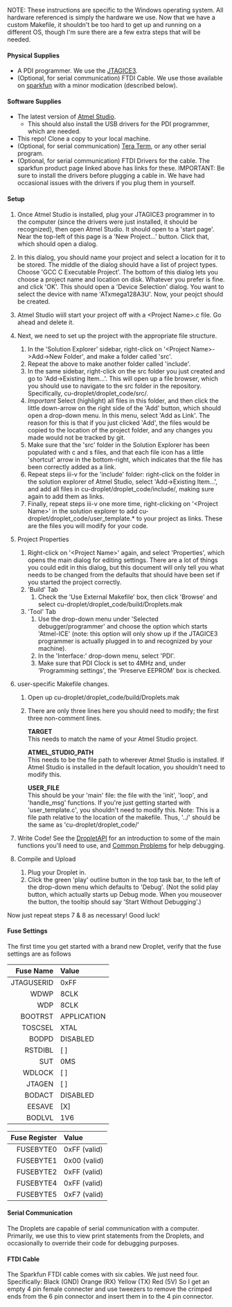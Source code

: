 NOTE: These instructions are specific to the Windows operating system. All hardware referenced is simply the hardware we use.
Now that we have a custom Makefile, it shouldn't be too hard to get up and running on a different OS, though I'm sure there are a few extra steps that will be needed.

#### Physical Supplies
* A PDI programmer. We use the <a href="http://www.digikey.com/product-detail/en/ATATMEL-ICE/ATATMEL-ICE-ND/4753379">JTAGICE3</a>.
* (Optional, for serial communication) FTDI Cable. We use those available on <a href="https://www.sparkfun.com/products/9718">sparkfun</a> with a minor modication (described below).

#### Software Supplies
* The latest version of <a href="http://www.atmel.com/tools/atmelstudio.aspx">Atmel Studio</a>.
  * This should also install the USB drivers for the PDI programmer, which are needed.
* This repo! Clone a copy to your local machine.
* (Optional, for serial communication) <a href="http://ttssh2.sourceforge.jp/index.html.en">Tera Term</a>, or any other serial program.
* (Optional, for serial communication) FTDI Drivers for the cable. The sparkfun product page linked above has links for these. IMPORTANT: Be sure to install the drivers before plugging a cable in. We have had occasional issues with the drivers if you plug them in yourself.

#### Setup

1. Once Atmel Studio is installed, plug your JTAGICE3 programmer in to the computer (since the drivers were just installed, it should be recognized), then open Atmel Studio. It should open to a 'start page'. Near the top-left of this page is a 'New Project...' button. Click that, which should open a dialog. 

2. In this dialog, you should name your project and select a location for it to be stored. The middle of the dialog should have a list of project types. Choose 'GCC C Executable Project'. The bottom of this dialog lets you choose a project name and location on disk. Whatever you prefer is fine. and click 'OK'. This should open a 'Device Selection' dialog. You want to select the device with name 'ATxmega128A3U'. Now, your peojct should be created. 

3. Atmel Studio wiill start your project off with a \<Project Name\>.c file. Go ahead and delete it.

4. Next, we need to set up the project with the appropriate file structure.  
   1. In the 'Solution Explorer' sidebar, right-click on '\<Project Name\>->Add->New Folder', and make a folder called 'src'.
   2. Repeat the above to make another folder called 'include'.
   3. In the same sidebar, right-click on the src folder you just created and go to 'Add->Existing Item...'. This will open up a file browser, which you should use to navigate to the src folder in the repository. Specifically, cu-droplet/droplet_code/src/.
   4. *Important* Select (highlight) all files in this folder, and then click the little down-arrow on the right side of the 'Add' button, which should open a drop-down menu. In this menu, select 'Add as Link'. The reason for this is that if you just clicked 'Add', the files would be copied to the location of the project folder, and any changes you made would not be tracked by git. 
   5. Make sure that the 'src' folder in the Solution Explorer has been populated with c and s files, and that each file icon has a little 'shortcut' arrow in the bottom-right, which indicates that the file has been correctly added as a link.
   6. Repeat steps iii-v for the 'include' folder: right-click on the folder in the solution explorer of Atmel Studio, select 'Add->Existing Item...', and add all files in cu-droplet/droplet_code/include/, making sure again to add them as links.
   7. Finally, repeat steps iii-v one more time, right-clicking on '\<Project Name\>' in the solution explorer to add cu-droplet/droplet_code/user_template.* to your project as links. These are the files you will modify for your code.
  
5. Project Properties  
   1. Right-click on '\<Project Name\>' again, and select 'Properties', which opens the main dialog for editing settings. There are a lot of things you could edit in this dialog, but this document will only tell you what needs to be changed from the defaults that should have been set if you started the project correctly.
   2. 'Build' Tab  
      1. Check the 'Use External Makefile' box, then click 'Browse' and select cu-droplet/droplet_code/build/Droplets.mak
   3. 'Tool' Tab  
      1. Use the drop-down menu under 'Selected debugger/programmer' and choose the option which starts 'Atmel-ICE' (note: this option will only show up if the JTAGICE3 programmer is actually plugged in to and recognized by your machine).
      2. In the 'Interface:' drop-down menu, select 'PDI'. 
      3. Make sure that PDI Clock is set to 4MHz and, under 'Programming settings', the 'Preserve EEPROM' box is checked.
    
6. user-specific Makefile changes.
   1. Open up cu-droplet/droplet_code/build/Droplets.mak
   2. There are only three lines here you should need to modify; the first three non-comment lines.
   
      __TARGET__  
        This needs to match the name of your Atmel Studio project. 
      
      __ATMEL_STUDIO_PATH__  
        This needs to be the file path to wherever Atmel Studio is installed. 
        If Atmel Studio is installed in the default location, you shouldn't need to modify this.
      
      __USER_FILE__  
        This should be your 'main' file: the file with the 'init', 'loop', and 'handle_msg' functions.
        If you're just getting started with 'user_template.c', you shouldn't need to modify this.
        Note: This is a file path relative to the location of the makefile. Thus, '../' should be the same as 'cu-droplet/droplet_code/'
      
7. Write Code!
   See the [DropletAPI](DropletAPI.md) for an introduction to some of the main functions you'll need to use, and [Common Problems](common_problems.md) for help debugging.

8. Compile and Upload  
   1. Plug your Droplet in.
   2. Click the green 'play' outline button in the top task bar, to the left of the drop-down menu which defaults to 'Debug'. 
      (Not the solid play button, which actually starts up Debug mode. When you mouseover the button, the tooltip should say 'Start Without Debugging'.)

Now just repeat steps 7 & 8 as necessary!
Good luck!

#### Fuse Settings
The first time you get started with a brand new Droplet, verify that the fuse settings are as follows

| Fuse Name     | Value         |
| -------------:|:------------- |
| JTAGUSERID    | 0xFF          |
| WDWP          | 8CLK          |
| WDP           | 8CLK          |
| BOOTRST       | APPLICATION   |
| TOSCSEL       | XTAL          |
| BODPD         | DISABLED      |
| RSTDIBL       | [ ]           |
| SUT           | 0MS           |
| WDLOCK        | [ ]           |
| JTAGEN        | [ ]           |
| BODACT        | DISABLED      |
| EESAVE        | [X]           |
| BODLVL        | 1V6           |

| Fuse Register | Value         |
| -------------:|:------------- |
| FUSEBYTE0     | 0xFF (valid)  |
| FUSEBYTE1     | 0x00 (valid)  |
| FUSEBYTE2     | 0xFF (valid)  |
| FUSEBYTE4     | 0xFF (valid)  |
| FUSEBYTE5     | 0xF7 (valid)  |

#### Serial Communication

The Droplets are capable of serial communication with a computer. Primarily, we use this to view print statements from the Droplets, and occasionally to override their code for debugging purposes.

#### FTDI Cable

The Sparkfun FTDI cable comes with six cables. We just need four. Specifically:
Black (GND)
Orange (RX)
Yellow (TX)
Red (5V)
So I get an empty 4 pin female connecter and use tweezers to remove the crimped ends from the 6 pin connector and insert them in to the 4 pin connector.
